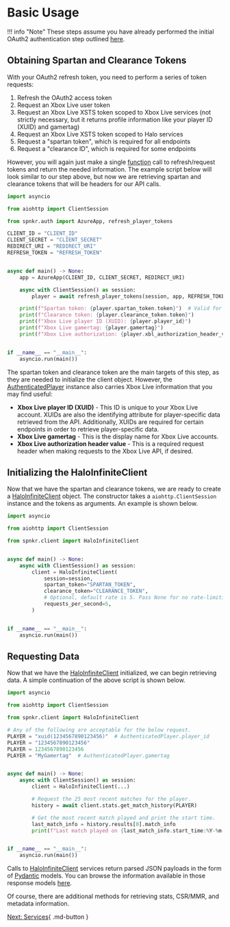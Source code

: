 # Basic Usage

!!! info "Note"
    These steps assume you have already performed the initial OAuth2 authentication step outlined [here](getting-started.md#initial-authentication).

## Obtaining Spartan and Clearance Tokens

With your OAuth2 refresh token, you need to perform a series of token requests:

1. Refresh the OAuth2 access token
1. Request an Xbox Live user token
1. Request an Xbox Live XSTS token scoped to Xbox Live services (not strictly necessary, but it returns profile information like your player ID (XUID) and gamertag)
1. Request an Xbox Live XSTS token scoped to Halo services
1. Request a "spartan token", which is required for all endpoints
1. Request a "clearance ID", which is required for some endpoints

However, you will again just make a single [function](reference/authentication.md#spnkr.auth.core.refresh_player_tokens) call to refresh/request tokens and return the needed information. The example script below will look similar to our step above, but now we are retrieving spartan and clearance tokens that will be headers for our API calls.

```python
import asyncio

from aiohttp import ClientSession

from spnkr.auth import AzureApp, refresh_player_tokens

CLIENT_ID = "CLIENT_ID"
CLIENT_SECRET = "CLIENT_SECRET"
REDIRECT_URI = "REDIRECT_URI"
REFRESH_TOKEN = "REFRESH_TOKEN"


async def main() -> None:
    app = AzureApp(CLIENT_ID, CLIENT_SECRET, REDIRECT_URI)

    async with ClientSession() as session:
        player = await refresh_player_tokens(session, app, REFRESH_TOKEN)

    print(f"Spartan token: {player.spartan_token.token}")  # Valid for 4 hours.
    print(f"Clearance token: {player.clearance_token.token}")
    print(f"Xbox Live player ID (XUID): {player.player_id}")
    print(f"Xbox Live gamertag: {player.gamertag}")
    print(f"Xbox Live authorization: {player.xbl_authorization_header_value}")


if __name__ == "__main__":
    asyncio.run(main())
```

The spartan token and clearance token are the main targets of this step, as they are needed to initialize the client object. However, the [AuthenticatedPlayer](reference/authentication.md#spnkr.auth.player.AuthenticatedPlayer) instance also carries Xbox Live information that you may find useful:

- **Xbox Live player ID (XUID)** - This ID is unique to your Xbox Live account. XUIDs are also the identifying attribute for player-specific data retrieved from the API. Additionally, XUIDs are required for certain endpoints in order to retrieve player-specific data.
- **Xbox Live gamertag** - This is the display name for Xbox Live accounts.
- **Xbox Live authorization header value** - This is a required request header when making requests to the Xbox Live API, if desired.

## Initializing the HaloInfiniteClient

Now that we have the spartan and clearance tokens, we are ready to create a [HaloInfiniteClient](reference/client.md) object. The constructor takes a `aiohttp.ClientSession` instance and the tokens as arguments. An example is shown below.

```python
import asyncio

from aiohttp import ClientSession

from spnkr.client import HaloInfiniteClient


async def main() -> None:
    async with ClientSession() as session:
        client = HaloInfiniteClient(
            session=session,
            spartan_token="SPARTAN_TOKEN",
            clearance_token="CLEARANCE_TOKEN",
            # Optional, default rate is 5. Pass None for no rate-limiting
            requests_per_second=5,
        )


if __name__ == "__main__":
    asyncio.run(main())
```

## Requesting Data

Now that we have the [HaloInfiniteClient](reference/client.md) initialized, we can begin retrieving data. A simple continuation of the above script is shown below.

```python
import asyncio

from aiohttp import ClientSession

from spnkr.client import HaloInfiniteClient

# Any of the following are acceptable for the below request.
PLAYER = "xuid(1234567890123456)"  # AuthenticatedPlayer.player_id
PLAYER = "1234567890123456"
PLAYER = 1234567890123456
PLAYER = "MyGamertag"  # AuthenticatedPlayer.gamertag


async def main() -> None:
    async with ClientSession() as session:
        client = HaloInfiniteClient(...)

        # Request the 25 most recent matches for the player.
        history = await client.stats.get_match_history(PLAYER)

        # Get the most recent match played and print the start time.
        last_match_info = history.results[0].match_info
        print(f"Last match played on {last_match_info.start_time:%Y-%m-%d}")


if __name__ == "__main__":
    asyncio.run(main())
```

Calls to [HaloInfiniteClient](reference/client.md) services return parsed JSON payloads in the form of [Pydantic](https://docs.pydantic.dev/latest/) models. You can browse the information available in those response models [here](reference/models.md).

Of course, there are additional methods for retrieving stats, CSR/MMR, and metadata information.

[Next: Services](reference/services.md){ .md-button }